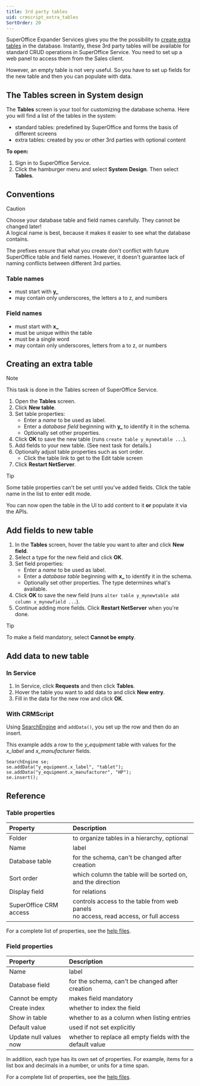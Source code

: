 ```yaml
---
title: 3rd party tables
uid: crmscript_extra_tables
SortOrder: 20
---
```


SuperOffice Expander Services gives you the the possibility to [create extra tables](./extra-tables.md) in the database. Instantly, these 3rd party tables will be available for standard CRUD operations in SuperOffice Service. You need to set up a web panel to access them from the Sales client.

However, an empty table is not very useful. So you have to set up fields for the new table and then you can populate with data.

## The Tables screen in System design

The **Tables** screen is your tool for customizing the database schema. Here you will find  a list of the tables in the system:

* standard tables: predefined by SuperOffice and forms the basis of different screens
* extra tables: created by you or other 3rd parties with optional content

**To open:**

1. Sign in to SuperOffice Service.
2. Click the hamburger menu and select **System Design**. Then select **Tables**.

## Conventions

> [!CAUTION]
> Choose your database table and field names carefully. They cannot be changed later!<br />A logical name is best, because it makes it easier to see what the database contains.

The prefixes ensure that what you create don't conflict with future SuperOffice table and field names. However, it doesn't guarantee lack of naming conflicts between different 3rd parties.

### Table names

* must start with **y_**
* may contain only underscores, the letters a to z, and numbers

### Field names

* must start with **x_**
* must be unique within the table
* must be a single word
* may contain only underscores, letters from a to z, or numbers

## Creating an extra table

> [!NOTE]
> This task is done in the Tables screen of SuperOffice Service.

1. Open the **Tables** screen.
2. Click **New table**.
3. Set table properties:
    * Enter a *name* to be used as label.
    * Enter a *database field* beginning with **y_** to identify it in the schema.
    * Optionally set other properties.
4. Click **OK** to save the new table (runs `create table y_mynewtable ...`).
5. Add fields to your new table. (See next task for details.)
6. Optionally adjust table properties such as sort order.
    * Click the table link to get to the Edit table screen
7. Click **Restart NetServer**.

> [!TIP]
> Some table properties can't be set until you've added fields. Click the table name in the list to enter edit mode.

You can now open the table in the UI to add content to it **or** populate it via the APIs.

## Add fields to new table

1. In the **Tables** screen, hover the table you want to alter and click **New field**.
2. Select a type for the new field and click **OK**.
3. Set field properties:
    * Enter a *name* to be used as label.
    * Enter a *database table* beginning with **x_** to identify it in the schema.
    * Optionally set other properties. The type determines what's available.
4. Click **OK** to save the new field (runs `alter table y_mynewtable add column x_mynewfield ...`).
5. Continue adding more fields. Click **Restart NetServer** when you're done.

> [!TIP]
> To make a field mandatory, select **Cannot be empty**.

## Add data to new table

### In Service

1. In Service, click **Requests** and then click **Tables**.
2. Hover the table you want to add data to and click **New entry**.
3. Fill in the data for the new row and click **OK**.

### With CRMScript

Using [SearchEngine](../searchengine/searchengine.md) and `addData()`, you set up the row and then do an insert.

This example adds a row to the *y_equipment* table with values for the *x_label* and *x_manufacturer* fields.

```crmscript
SearchEngine se;
se.addData("y_equipment.x_label", "tablet");
se.addData("y_equipment.x_manufacturer", "HP");
se.insert();
```

## Reference

### Table properties

| Property       | Description                                                 |
|:---------------|:------------------------------------------------------------|
| Folder         | to organize tables in a hierarchy, optional                 |
| Name           | label                                                       |
| Database table | for the schema, can't be changed after creation             |
| Sort order     | which column the table will be sorted on, and the direction |
| Display field  | for relations                                               |
| SuperOffice CRM access | controls access to the table from web panels<br />no access, read access, or full access |

For a complete list of properties, see the [help files](https://community.superoffice.com/documentation/help/en/crm/8.5/userhelp/index.htm#t=Service%2Ftopics%2Fblogic.listExtraTables.editExtraTable.html).

### Field properties

| Property        | Description                                                 |
|:----------------|:------------------------------------------------------------|
| Name            | label                                                       |
| Database field  | for the schema, can't be changed after creation             |
| Cannot be empty | makes field mandatory                                       |
| Create index    | whether to index the field                                  |
| Show in table   | whether to as a column when listing entries                 |
| Default value   | used if not set explicitly                                  |
| Update null values now | whether to replace all empty fields with the default value |

In addition, each type has its own set of properties. For example, items for a list box and decimals in a number, or units for a time span.

For a complete list of properties, see the [help files](https://community.superoffice.com/documentation/help/en/crm/8.5/userhelp/index.htm#t=Service%2Ftopics%2Fblogic.listExtraTables.listFields.editField.html).
